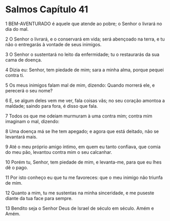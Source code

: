 # Salmos Capítulo 41

1	BEM-AVENTURADO é aquele que atende ao pobre; o Senhor o livrará no dia do mal.

2	O Senhor o livrará, e o conservará em vida; será abençoado na terra, e tu não o entregarás à vontade de seus inimigos.

3	O Senhor o sustentará no leito da enfermidade; tu o restaurarás da sua cama de doença.

4	Dizia eu: Senhor, tem piedade de mim; sara a minha alma, porque pequei contra ti.

5	Os meus inimigos falam mal de mim, dizendo: Quando morrerá ele, e perecerá o seu nome?

6	E, se algum deles vem me ver, fala coisas vãs; no seu coração amontoa a maldade; saindo para fora, é disso que fala.

7	Todos os que me odeiam murmuram à uma contra mim; contra mim imaginam o mal, dizendo:

8	Uma doença má se lhe tem apegado; e agora que está deitado, não se levantará mais.

9	Até o meu próprio amigo íntimo, em quem eu tanto confiava, que comia do meu pão, levantou contra mim o seu calcanhar.

10	Porém tu, Senhor, tem piedade de mim, e levanta-me, para que eu lhes dê o pago.

11	Por isto conheço eu que tu me favoreces: que o meu inimigo não triunfa de mim.

12	Quanto a mim, tu me sustentas na minha sinceridade, e me puseste diante da tua face para sempre.

13	Bendito seja o Senhor Deus de Israel de século em século. Amém e Amém.

